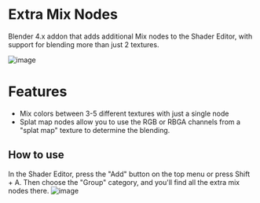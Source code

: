 # Extra Mix Nodes
Blender 4.x addon that adds additional Mix nodes to the Shader Editor, with support for blending more than just 2 textures.

![image](https://github.com/theanine3D/extra-mix-nodes/assets/88953117/109d6200-298b-4563-9aff-ffb1f58cc205)

# Features
- Mix colors between 3-5 different textures with just a single node
- Splat map nodes allow you to use the RGB or RBGA channels from a "splat map" texture to determine the blending.

## How to use
In the Shader Editor, press the "Add" button on the top menu or press Shift + A. Then choose the "Group" category, and you'll find all the extra mix nodes there.
![image](https://github.com/theanine3D/extra-mix-nodes/assets/88953117/9d1e2e61-210d-42cc-913f-3d1b71bcd825)
